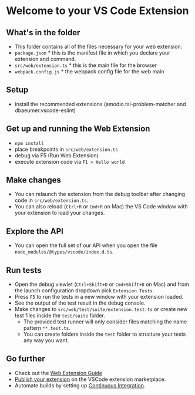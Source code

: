 # Welcome to your VS Code Extension

## What's in the folder

-   This folder contains all of the files necessary for your web extension.
-   `package.json` \* this is the manifest file in which you declare your
    extension and command.
-   `src/web/extension.ts` \* this is the main file for the browser
-   `webpack.config.js` \* the webpack config file for the web main

## Setup

-   install the recommended extensions (amodio.tsl-problem-matcher and
    dbaeumer.vscode-eslint)

## Get up and running the Web Extension

-   `npm install`
-   place breakpoints in `src/web/extension.ts`
-   debug via F5 (Run Web Extension)
-   execute extension code via `F1 > Hello world`

## Make changes

-   You can relaunch the extension from the debug toolbar after changing code in
    `src/web/extension.ts`.
-   You can also reload (`Ctrl+R` or `Cmd+R` on Mac) the VS Code window with
    your extension to load your changes.

## Explore the API

-   You can open the full set of our API when you open the file
    `node_modules/@types/vscode/index.d.ts`.

## Run tests

-   Open the debug viewlet (`Ctrl+Shift+D` or `Cmd+Shift+D` on Mac) and from the
    launch configuration dropdown pick `Extension Tests`.
-   Press `F5` to run the tests in a new window with your extension loaded.
-   See the output of the test result in the debug console.
-   Make changes to `src/web/test/suite/extension.test.ts` or create new test
    files inside the `test/suite` folder.
    -   The provided test runner will only consider files matching the name
        pattern `**.test.ts`.
    -   You can create folders inside the `test` folder to structure your tests
        any way you want.

## Go further

-   Check out the
    [Web Extension Guide](HTTPS://code.visualstudio.com/api/extension-guides/web-extensions)
-   [Publish your extension](HTTPS://code.visualstudio.com/api/working-with-extensions/publishing-extension)
    on the VSCode extension marketplace.
-   Automate builds by setting up
    [Continuous Integration](HTTPS://code.visualstudio.com/api/working-with-extensions/continuous-integration).
